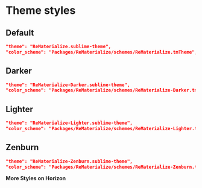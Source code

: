 # Theme styles

## Default
```json
"theme": "ReMaterialize.sublime-theme",
"color_scheme": "Packages/ReMaterialize/schemes/ReMaterialize.tmTheme",
```

## Darker
```json
"theme": "ReMaterialize-Darker.sublime-theme",
"color_scheme": "Packages/ReMaterialize/schemes/ReMaterialize-Darker.tmTheme",
```

## Lighter
```json
"theme": "ReMaterialize-Lighter.sublime-theme",
"color_scheme": "Packages/ReMaterialize/schemes/ReMaterialize-Lighter.tmTheme",
```

## Zenburn
```json
"theme": "ReMaterialize-Zenburn.sublime-theme",
"color_scheme": "Packages/ReMaterialize/schemes/ReMaterialize-Zenburn.tmTheme",
```

**More Styles on Horizon**
